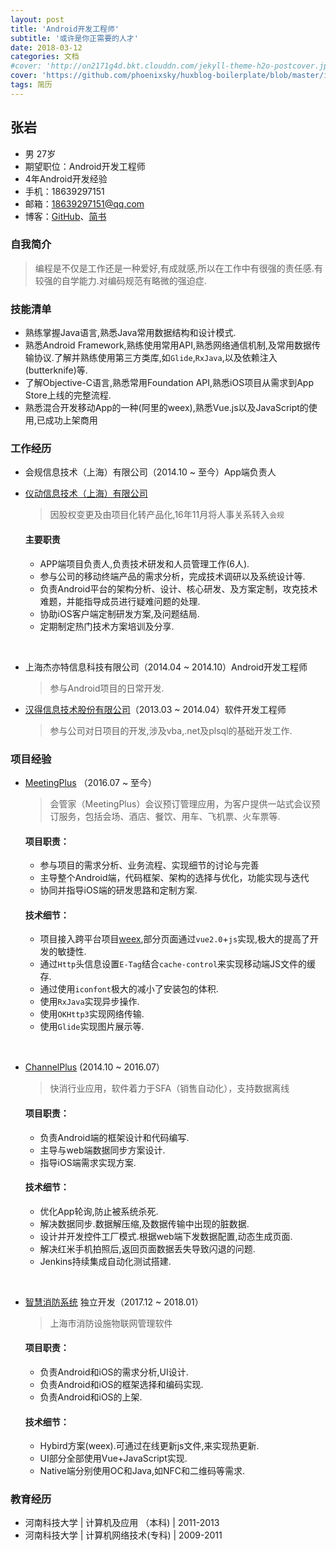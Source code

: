 ```yaml
---
layout: post
title: 'Android开发工程师'
subtitle: '或许是你正需要的人才'
date: 2018-03-12
categories: 文档
#cover: 'http://on2171g4d.bkt.clouddn.com/jekyll-theme-h2o-postcover.jpg'
cover: 'https://github.com/phoenixsky/huxblog-boilerplate/blob/master/img/home-bg-o.jpg?raw=true'
tags: 简历
---
```




## 张岩
* 男  27岁
* 期望职位：Android开发工程师
* 4年Android开发经验 
* 手机：18639297151
* 邮箱：18639297151@qq.com
* 博客：[GitHub](https://github.com/phoenixsky)、[简书](https://www.jianshu.com/u/145e6297cb26)

### 自我简介
> 编程是不仅是工作还是一种爱好,有成就感,所以在工作中有很强的责任感.有较强的自学能力.对编码规范有略微的强迫症.

### 技能清单
* 熟练掌握Java语言,熟悉Java常用数据结构和设计模式.
* 熟悉Android Framework,熟练使用常用API,熟悉网络通信机制,及常用数据传输协议.了解并熟练使用第三方类库,如`Glide`,`RxJava`,以及依赖注入(butterknife)等.
* 了解Objective-C语言,熟悉常用Foundation API,熟悉iOS项目从需求到App Store上线的完整流程.
* 熟悉混合开发移动App的一种(阿里的weex),熟悉Vue.js以及JavaScript的使用,已成功上架商用

### 工作经历
* 会规信息技术（上海）有限公司（2014.10 ~ 至今）App端负责人
* [仪动信息技术（上海）有限公司](http://www.mobilizer.cn/)

  > 因股权变更及由项目化转产品化,16年11月将人事关系转入`会规`

  #### 主要职责
  * APP端项目负责人,负责技术研发和人员管理工作(6人).
  * 参与公司的移动终端产品的需求分析，完成技术调研以及系统设计等.
  * 负责Android平台的架构分析、设计、核心研发、及方案定制，攻克技术难题，并能指导成员进行疑难问题的处理.
  * 协助iOS客户端定制研发方案,及问题结局.
  * 定期制定热门技术方案培训及分享.

<br/>

* 上海杰亦特信息科技有限公司（2014.04 ~ 2014.10）Android开发工程师

  > 参与Android项目的日常开发.

* [汉得信息技术股份有限公司](http://www.hand-china.com/)（2013.03 ~ 2014.04）软件开发工程师

  > 参与公司对日项目的开发,涉及vba,.net及plsql的基础开发工作.

### 项目经验

* [MeetingPlus](https://itunes.apple.com/cn/app/meetingplus/id1166489529?mt=8) （2016.07 ~ 至今）
 
  > 会管家（MeetingPlus）会议预订管理应用，为客户提供一站式会议预订服务，包括会场、酒店、餐饮、用车、飞机票、火车票等.
	
  #### 项目职责：
	* 参与项目的需求分析、业务流程、实现细节的讨论与完善
	* 主导整个Android端，代码框架、架构的选择与优化，功能实现与迭代
	* 协同并指导iOS端的研发思路和定制方案.
	
  #### 技术细节：
	* 项目接入跨平台项目[weex](http://weex.apache.org/index.html),部分页面通过`vue2.0`+`js`实现,极大的提高了开发的敏捷性.
	* 通过`Http`头信息设置`E-Tag`结合`cache-control`来实现移动端JS文件的缓存.
	* 通过使用`iconfont`极大的减小了安装包的体积.
	* 使用`RxJava`实现异步操作.
	* 使用`OKHttp3`实现网络传输.
	* 使用`Glide`实现图片展示等.

<br/>

* [ChannelPlus](http://www.channelplus.cn/app/downloadPage/mobi) (2014.10 ~ 2016.07）
  
  > 快消行业应用，软件着力于SFA（销售自动化），支持数据离线
	
  #### 项目职责：
	* 负责Android端的框架设计和代码编写.
	* 主导与web端数据同步方案设计.
	* 指导iOS端需求实现方案.
	
  #### 技术细节：
	* 优化App轮询,防止被系统杀死.
	* 解决数据同步.数据解压缩,及数据传输中出现的脏数据.
	* 设计并开发控件工厂模式.根据web端下发数据配置,动态生成页面.
	* 解决红米手机拍照后,返回页面数据丢失导致闪退的问题.
	* Jenkins持续集成自动化测试搭建.

<br/>

* [智慧消防系统](https://itunes.apple.com/cn/app/fas%E6%99%BA%E6%85%A7%E6%B6%88%E9%98%B2/id1342657762?mt=8) 独立开发（2017.12 ~ 2018.01）

  > 上海市消防设施物联网管理软件
  
  #### 项目职责：
	* 负责Android和iOS的需求分析,UI设计.
	* 负责Android和iOS的框架选择和编码实现.
	* 负责Android和iOS的上架.
	
  #### 技术细节：
	* Hybird方案(weex).可通过在线更新js文件,来实现热更新.
	* UI部分全部使用Vue+JavaScript实现.
	* Native端分别使用OC和Java,如NFC和二维码等需求.

### 教育经历
* 河南科技大学  |  计算机及应用 （本科)  |  2011-2013
* 河南科技大学  |  计算机网络技术(专科)  |  2009-2011




